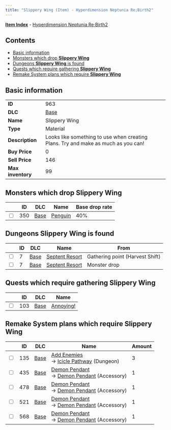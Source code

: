 ```yaml
---
title: "Slippery Wing (Item) - Hyperdimension Neptunia Re;Birth2"
---
```


[**Item Index**](/neptunia/rb2/item/index.html) - [Hyperdimension Neptunia Re;Birth2](/neptunia/rb2)

## Contents

- [Basic information](#basic-information)
- [Monsters which drop **Slippery Wing**](#monsters-which-drop-slippery-wing)
- [Dungeons **Slippery Wing** is found](#dungeons-slippery-wing-is-found)
- [Quests which require gathering **Slippery Wing**](#quests-which-require-gathering-slippery-wing)
- [Remake System plans which require **Slippery Wing**](#remake-system-plans-which-require-slippery-wing)

## Basic information

|   |   |
| -- | -- |
| **ID** | 963 |
| **DLC** | [Base](/neptunia/rb2/dlc/0-base.html) |
| **Name** | Slippery Wing |
| **Type** | Material |
| **Description** | Looks like something to use when creating Plans. Try and make as much as you can! |
| **Buy Price** | 0 |
| **Sell Price** | 146 |
| **Max inventory** | 99 |

## Monsters which drop **Slippery Wing**

|    | ID | DLC | Name | Base drop rate |
| -- | -- | --- | ---- | -------------- |
| <input type="checkbox" id="rb2-monster-0-350" class="trackbox" /> | 350 | [Base](/neptunia/rb2/dlc/0-base.html) | [Penguin](/neptunia/rb2/monster/0-350-penguin.html) | 40% |

## Dungeons **Slippery Wing** is found

|    | ID | DLC | Name | From |
| -- | -- | --- | ---- | ---- |
| <input type="checkbox" id="rb2-dungeon-0-7" class="trackbox" /> | 7 | [Base](/neptunia/rb2/dlc/0-base.html) | [Septent Resort](/neptunia/rb2/dungeon/0-7-septent-resort.html) | Gathering point (Harvest Shift) |
| <input type="checkbox" id="rb2-dungeon-0-7" class="trackbox" /> | 7 | [Base](/neptunia/rb2/dlc/0-base.html) | [Septent Resort](/neptunia/rb2/dungeon/0-7-septent-resort.html) | Monster drop |

## Quests which require gathering **Slippery Wing**

|    | ID | DLC | Name |
| -- | -- | --- | ---- |
| <input type="checkbox" id="rb2-quest-0-103" class="trackbox" /> | 103 | [Base](/neptunia/rb2/dlc/0-base.html) | [Annoying!](/neptunia/rb2/quest/0-103-annoying.html) |

## Remake System plans which require **Slippery Wing**

|    | ID | DLC | Name | Amount |
| -- | -- | --- | ---- | ------ |
| <input type="checkbox" id="rb2-remake-0-135" class="trackbox" /> | 135 | [Base](/neptunia/rb2/dlc/0-base.html) | [Add Enemies](/neptunia/rb2/remake/0-135-add-enemies.html)<br />→ [Icicle Pathway](/neptunia/rb2/dungeon/0-26-icicle-pathway.html) (Dungeon) | 3 |
| <input type="checkbox" id="rb2-remake-0-435" class="trackbox" /> | 435 | [Base](/neptunia/rb2/dlc/0-base.html) | [Demon Pendant](/neptunia/rb2/remake/0-435-demon-pendant.html)<br />→ [Demon Pendant](/neptunia/rb2/item/0-2352-demon-pendant.html) (Accessory) | 1 |
| <input type="checkbox" id="rb2-remake-0-478" class="trackbox" /> | 478 | [Base](/neptunia/rb2/dlc/0-base.html) | [Demon Pendant](/neptunia/rb2/remake/0-478-demon-pendant.html)<br />→ [Demon Pendant](/neptunia/rb2/item/0-2409-demon-pendant.html) (Accessory) | 1 |
| <input type="checkbox" id="rb2-remake-0-521" class="trackbox" /> | 521 | [Base](/neptunia/rb2/dlc/0-base.html) | [Demon Pendant](/neptunia/rb2/remake/0-521-demon-pendant.html)<br />→ [Demon Pendant](/neptunia/rb2/item/0-2468-demon-pendant.html) (Accessory) | 1 |
| <input type="checkbox" id="rb2-remake-0-568" class="trackbox" /> | 568 | [Base](/neptunia/rb2/dlc/0-base.html) | [Demon Pendant](/neptunia/rb2/remake/0-568-demon-pendant.html)<br />→ [Demon Pendant](/neptunia/rb2/item/0-2535-demon-pendant.html) (Accessory) | 1 |